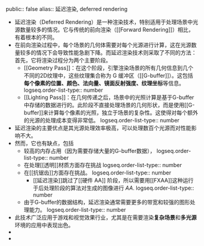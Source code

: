 public:: false
alias:: 延迟渲染, deferred rendering

- 延迟渲染（Deferred Rendering）是一种渲染技术，特别适用于处理场景中光源数量较多的情况。它与传统的前向渲染（[[Forward Rendering]]）相比，有着根本的不同。
- 在前向渲染过程中，每个场景的几何体需要对每个光源进行计算，这在光源数量较多的情况下会导致性能急剧下降。而延迟渲染技术则采取了不同的方法：首先，它将渲染过程分为两个主要阶段。
	- [[Geometry Pass]]：在这个阶段，引擎渲染场景的所有几何信息到几个不同的2D纹理中，这些纹理集合称为 G 缓冲区（[[G-buffer]]）。这包括**每个像素的位置、颜色、法向量、镜面反射强度、纹理坐标**等信息。
	  logseq.order-list-type:: number
	- [[Lighting Pass]]：在几何传递之后，场景中的光照计算是基于G-buffer中存储的数据进行的。此阶段不直接处理场景的几何形状，而是使用[[G-buffer]]来计算每个像素的光照，独立于场景的复杂性。这使得对每个额外的光源的处理成本变得非常低。
	  logseq.order-list-type:: number
- 延迟渲染的主要优点是其光源处理效率极高，可以处理数百个光源而对性能影响不大。
- 然而，它也有缺点，包括
	- 较高的内存占用（因为需要存储大量的G-buffer数据），
	  logseq.order-list-type:: number
	- 在处理[[透明]]材质方面存在挑战
	  logseq.order-list-type:: number
	- 在[[抗锯齿]]方面存在挑战。
	  logseq.order-list-type:: number
		- [[延迟渲染]]跳过了[[硬件 AA]] 阶段，所以需要用[[FXAA]]这种运行于后处理阶段的算法对生成的图像进行 *AA*.
		  logseq.order-list-type:: number
	- 由于G-buffer的数据结构，延迟渲染通常需要更多的带宽和较强的图形处理能力。
	  logseq.order-list-type:: number
- 此技术广泛应用于游戏和视觉效果行业，尤其是在需要渲染**复杂场景**和**多光源**环境的应用中表现出色。
-
-